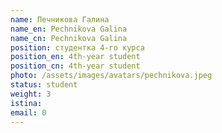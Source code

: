```yaml
---
name: Печникова Галина
name_en: Pechnikova Galina
name_cn: Pechnikova Galina
position: студентка 4-го курса
position_en: 4th-year student
position_cn: 4th-year student
photo: /assets/images/avatars/pechnikova.jpeg
status: student
weight: 3
istina: 
email: 0
---
```


